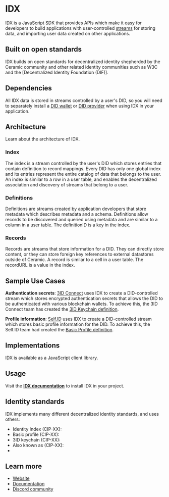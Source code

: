 # IDX
IDX is a JavaScript SDK that provides APIs which make it easy for developers to build applications with user-controlled [streams](../learn/glossary.md#streams) for storing data, and importing user data created on other applications. 

## **Built on open standards**

IDX builds on open standards for decentralized identity shepherded by the Ceramic community and other related identity communities such as W3C and the [Decentralized Identity Foundation (DIF)].


## Dependencies

All IDX data is stored in streams controlled by a user's DID, so you will need to separately install a [DID wallet]() or [DID provider]() when using IDX in your application.

## **Architecture**
Learn about the architecture of IDX.

### Index
The index is a stream controlled by the user's DID which stores entries that contain definition to record mappings. Every DID has only one global index and its entries represent the entire catalog of data that belongs to the user. An index is similar to a row in a user table, and enables the decentralized association and discovery of streams that belong to a user.

### Definitions
Definitions are streams created by application developers that store metadata which describes metadata and a schema. Definitions allow records to be discovered and queried using metadata and are similar to a column in a user table. The definitionID is a key in the index.

### Records
Records are streams that store information for a DID. They can directly store content, or they can store foreign key references to external datastores outside of Ceramic. A record is similar to a cell in a user table. The recordURL is a value in the index.

## **Sample Use Cases**

**Authentication secrets**: [3ID Connect]() uses IDX to create a DID-controlled stream which stores encrypted authentication secrets that allows the DID to be authenticated with various blockchain wallets. To achieve this, the 3ID Connect team has created the [3ID Keychain definition]().

**Profile information**: [Self.ID]() uses IDX to create a DID-controlled stream which stores basic profile information for the DID. To achieve this, the Self.ID team had created the [Basic Profile definition]().


## **Implementations**
IDX is available as a JavaScript client library.


## **Usage**

Visit the [**IDX documentation**](https://developers.idx.xyz) to install IDX in your project.

## Identity standards

IDX implements many different decentralized identity standards, and uses others:

- Identity Index (CIP-XX):
- Basic profile (CIP-XX):
- 3ID keychain (CIP-XX):
- Also known as (CIP-XX):
- 

## Learn more

- [Website](https://idx.xyz)
- [Documentation](https://developers.idx.xyz)
- [Discord community](https://chat.idx.xyz)

</br>
</br>
</br>
